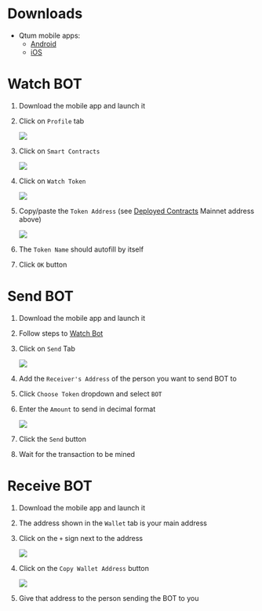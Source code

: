 # Downloads
* Qtum mobile apps:
    * [Android](https://play.google.com/store/apps/details?id=org.qtum.wallet&hl=en)
    * [iOS](https://itunes.apple.com/us/app/qtum-wallet/id1277563210?mt=8)

# Watch BOT
1. Download the mobile app and launch it
2. Click on `Profile` tab

	![](../img/qt_mobile_watch_1.png)

3. Click on `Smart Contracts`

	![](../img/qt_mobile_watch_2.png)

4. Click on `Watch Token`

	![](../img/qt_mobile_watch_3.png)

5. Copy/paste the `Token Address` (see [Deployed Contracts](info.md#deployed-contracts) Mainnet address above)

	![](../img/qt_mobile_watch_4.png)

6. The `Token Name` should autofill by itself
7. Click `OK` button

# Send BOT
1. Download the mobile app and launch it
2. Follow steps to [Watch Bot](#watch-bot)
3. Click on `Send` Tab

	![](../img/qt_mobile_send_1.png)

4. Add the `Receiver's Address` of the person you want to send BOT to
5. Click `Choose Token` dropdown and select `BOT`
6. Enter the `Amount` to send in decimal format

	![](../img/qt_mobile_send_2.png)

7. Click the `Send` button
8. Wait for the transaction to be mined

# Receive BOT
1. Download the mobile app and launch it
2. The address shown in the `Wallet` tab is your main address
3. Click on the `+` sign next to the address

	![](../img/qt_mobile_receive_1.png)

4. Click on the `Copy Wallet Address` button

	![](../img/qt_mobile_receive_2.png)

5. Give that address to the person sending the BOT to you
